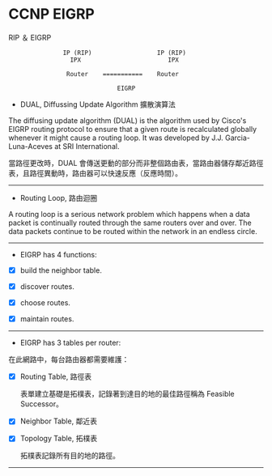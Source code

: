 # CCNP EIGRP

RIP ＆ EIGRP 


                   IP (RIP)                  IP (RIP)
                     IPX                        IPX

                    Router    ===========    Router  

                                  EIGRP
                                  

* DUAL, Diffussing Update Algorithm 擴散演算法

The diffusing update algorithm (DUAL) is the algorithm used by Cisco's EIGRP routing protocol to ensure that a given route is recalculated globally whenever it might cause a routing loop. It was developed by J.J. Garcia-Luna-Aceves at SRI International.

當路徑更改時，DUAL 會傳送更動的部分而非整個路由表，當路由器儲存鄰近路徑表，且路徑異動時，路由器可以快速反應（反應時間）。

------------------------

* Routing Loop, 路由迴圈

A routing loop is a serious network problem which happens when a data packet is continually routed through the same routers over and over. The data packets continue to be routed within the network in an endless circle.

------------------------

* EIGRP has 4 functions:

- [x] build the neighbor table.

- [x] discover routes.

- [x] choose routes.

- [x] maintain routes.

------------------------

* EIGRP has 3 tables per router:

在此網路中，每台路由器都需要維護：

- [x] Routing Table, 路徑表

     表單建立基礎是拓樸表，記錄著到達目的地的最佳路徑稱為 Feasible Successor。

- [x] Neighbor Table, 鄰近表

- [x] Topology Table, 拓樸表

     拓樸表記錄所有目的地的路徑。

------------------------
